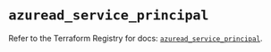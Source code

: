 # `azuread_service_principal`

Refer to the Terraform Registry for docs: [`azuread_service_principal`](https://registry.terraform.io/providers/hashicorp/azuread/3.2.0/docs/resources/service_principal).
